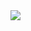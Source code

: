 <a href="https://azuredeploy.net/?repository=https://raw.githubusercontent.com/phanikumarsharma/rdmisaasofferingtemplate/master/rdmisaastemplate.json" target="_blank">
    <img src="http://azuredeploy.net/deploybutton.png"/>
</a>
